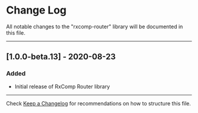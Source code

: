 # Change Log
All notable changes to the "rxcomp-router" library will be documented in this file.

---

## [1.0.0-beta.13] - 2020-08-23
### Added
- Initial release of RxComp Router library

---

Check [Keep a Changelog](http://keepachangelog.com/) for recommendations on how to structure this file.
